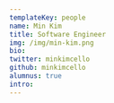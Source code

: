 ```yaml
---
templateKey: people
name: Min Kim
title: Software Engineer
img: /img/min-kim.png
bio: 
twitter: minkimcello
github: minkimcello
alumnus: true
intro: 
---
```

